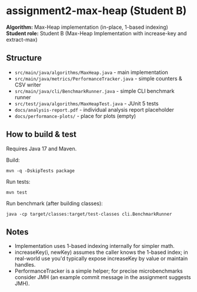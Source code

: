# assignment2-max-heap (Student B)

**Algorithm:** Max-Heap implementation (in-place, 1-based indexing)  
**Student role:** Student B (Max-Heap Implementation with increase-key and extract-max)

## Structure
- `src/main/java/algorithms/MaxHeap.java` - main implementation
- `src/main/java/metrics/PerformanceTracker.java` - simple counters & CSV writer
- `src/main/java/cli/BenchmarkRunner.java` - simple CLI benchmark runner
- `src/test/java/algorithms/MaxHeapTest.java` - JUnit 5 tests
- `docs/analysis-report.pdf` - individual analysis report placeholder
- `docs/performance-plots/` - place for plots (empty)

## How to build & test
Requires Java 17 and Maven.

Build:
```
mvn -q -DskipTests package
```

Run tests:
```
mvn test
```

Run benchmark (after building classes):
```
java -cp target/classes:target/test-classes cli.BenchmarkRunner
```

## Notes
- Implementation uses 1-based indexing internally for simpler math.
- increaseKey(i, newKey) assumes the caller knows the 1-based index; in real-world use you'd typically expose increaseKey by value or maintain handles.
- PerformanceTracker is a simple helper; for precise microbenchmarks consider JMH (an example commit message in the assignment suggests JMH).
